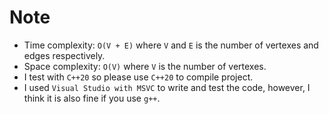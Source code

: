 # Note

* Time complexity: `O(V + E)` where `V` and `E` is the number of vertexes and edges respectively.
* Space complexity: `O(V)` where `V` is the number of vertexes.
* I test with `C++20` so please use `C++20` to compile project.
* I used `Visual Studio with MSVC` to write and test the code, however, I think it is also fine if you use `g++`.

